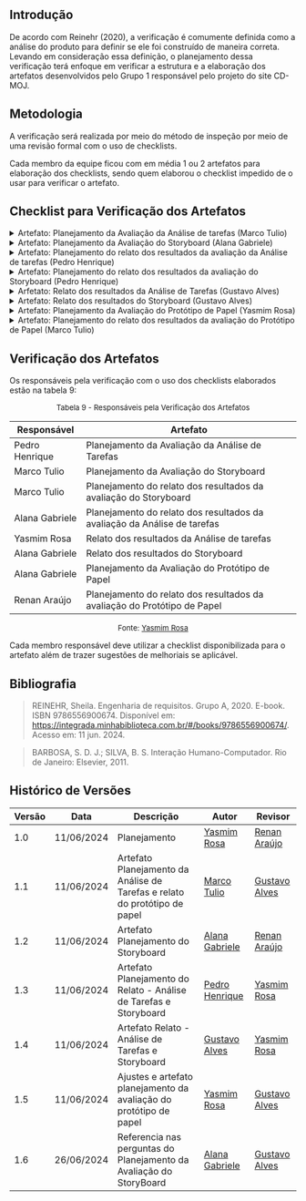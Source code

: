 ## Introdução

De acordo com Reinehr (2020), a verificação é comumente definida como a análise do produto para definir se ele foi construído de maneira correta. Levando em consideração essa definição, o planejamento dessa verificação terá enfoque em verificar a estrutura e a elaboração dos artefatos desenvolvidos pelo Grupo 1 responsável pelo projeto do site CD-MOJ.

## Metodologia

A verificação será realizada por meio do método de inspeção por meio de uma revisão formal com o uso de checklists.

Cada membro da equipe ficou com em média 1 ou 2 artefatos para elaboração dos checklists, sendo quem elaborou o checklist impedido de o usar para verificar o artefato.

## Checklist para Verificação dos Artefatos

<details>
<summary>Artefato: Planejamento da Avaliação da Análise de tarefas (Marco Tulio)</summary>

As perguntas foram elaboradas seguindo as definições e passos sugeridos por Barbosa e Silva (2011) no capítulo 11 chamado de "Planejamento da Avaliação de IHC".

<h2> Checklist </h2>
<p> Na tabela 1, está o checklist elaborado: </p>

<font size="2"><p style="text-align: center"> Checklist de Verificação do Planejamento da Avaliação da Análise de tarefas </font>

<table>
  <thead>
    <tr>
      <th>Questão</th>
      <th>Resposta (Sim / Não / Incompleto)</th>
      <th>Rastreabilidade</th>
      <th>Captura de Tela</th>
    </tr>
  </thead>
  <tbody>
    <tr>
      <td>1. O framework utilizado foi o DECIDE?</td>
      <td></td>
      <td>Item 11.8, página 279 e 280, SIMONE DINIZ JUNQUEIRO BARBOSA, BRUNO SANTANA DA SILVA, Interação Humano-Computador, 1a. Edição.</td>
      
    </tr>
    <tr>
      <td>2. O(s) objetivo(s) foi/foram declarado(s) respeitando àqueles definidos por Sharp et al.? </td>
      <td></td>
      <td>Item 11, página 261, SIMONE DINIZ JUNQUEIRO BARBOSA, BRUNO SANTANA DA SILVA, Interação Humano-Computador, 1a. Edição.</td>
    </tr>
    <tr>
      <td>3. Define como serão tratadas as questões éticas?</td>
      <td></td>
      <td>Item 11.7.2, página 275, SIMONE DINIZ JUNQUEIRO BARBOSA, BRUNO SANTANA DA SILVA, Interação Humano-Computador, 1a. Edição.</td>
    </tr>
    <tr>
      <td>4. Planeja a realização do teste piloto bem como uma data para realização? 
     </td>
      <td></td>
      <td>Item 11.7.2, página 276, SIMONE DINIZ JUNQUEIRO BARBOSA, BRUNO SANTANA DA SILVA, Interação Humano-Computador, 1a. Edição.</td>
      
    </tr>
    <tr>
      <td>5. Foi planejado como identificar e administrar as questões práticas da avaliação?
    </td>
      <td></td>
      <td>Item 11.7.2, página 275, SIMONE DINIZ JUNQUEIRO BARBOSA, BRUNO SANTANA DA SILVA, Interação Humano-Computador, 1a. Edição.</td>
    </tr>
    <tr>
      <td>6. Está especificado como os dados serão
tratados e como serão apresentados? </td>
      <td></td>
      <td>Item 11.7.4, página 278, SIMONE DINIZ JUNQUEIRO BARBOSA, BRUNO SANTANA DA SILVA, Interação Humano-Computador, 1a. Edição.</td>
      
    </tr>
  </tbody>
</table>

<font size="2"><p style="text-align: center">Fonte: <a href=""> Marco Tulio </a></p></font>

</details>

<details>
    <summary>Artefato: Planejamento da Avaliação do Storyboard  (Alana Gabriele) </summary>
    
As perguntas foram elaboradas seguindo as definições e passos sugeridos por Barbosa e Silva (2011) no capítulo 11 chamado de "Planejamento da Avaliação de IHC".

<h2> Checklist </h2>
<p> Na tabela 2, está o checklist elaborado: </p>

<font size="2"><p style="text-align: center"> Tabela 2 - Checklist de Verificação do Planejamento da Avaliação do Storyboard </font>

  <table>
  <thead>
    <tr>
      <th>Questão</th>
      <th>Resposta (Sim / Não / Incompleto)</th>
      <th>Rastreabilidade<th>
      <th>Captura de Tela<th>
    </tr>
  </thead>
  <tbody>
    <tr>
      <td>1. Está seguindo o framework DECIDE?</td>
      <td></td>
      <td>Item 11.8, página 279 e 280, SIMONE DINIZ JUNQUEIRO BARBOSA, BRUNO SANTANA DA SILVA, Interação Humano-Computador, 1a. Edição.</td>
      <td></td>
      <td><a href="../prints/PlanejamentoStoryboard1.png">Imagem</a></td>
    </tr>
    <tr>
      <td>2. Os objetivos da avaliação do storyboard foram claramente definidos?</td>
      <td></td>
      <td>Item 11.8, página 280, SIMONE DINIZ JUNQUEIRO BARBOSA, BRUNO SANTANA DA SILVA, Interação Humano-Computador, 1a. Edição.</td>
      <td></td>
      <td>  <a href="../prints/PlanejamentoStoryboard2.png">Imagem</a> </td>
    </tr>
    <tr>
      <td>3. O número dos participantes selecionados para a avaliação são suficientes para obter resultados representativos e confiáveis?</td>
      <td></td>
      <td>Item 11.8, página 280, SIMONE DINIZ JUNQUEIRO BARBOSA, BRUNO SANTANA DA SILVA, Interação Humano-Computador, 1a. Edição.</td>
      <td></td>
      <td>  <a href="../prints/PlanejamentoStoryboard3.png">Imagem</a> </td>
    </tr>
    <tr>
      <td>4. As questões éticas foram abordadas, garantindo o consentimento informado dos participantes?
     </td>
      <td></td>
      <td>Item 11.8, página 280, SIMONE DINIZ JUNQUEIRO BARBOSA, BRUNO SANTANA DA SILVA, Interação Humano-Computador, 1a. Edição.</td>
      <td></td>
      <td>  <a href="../prints/PlanejamentoStoryboard4.png">Imagem</a> </td>
    </tr>
    <tr>
      <td>5. As questões específicas que a avaliação pretender responder foram identificadas?
      </td>
      <td></td>
      <td>Item 11.8, página 280, SIMONE DINIZ JUNQUEIRO BARBOSA, BRUNO SANTANA DA SILVA, Interação Humano-Computador, 1a. Edição.</td>
      ß<td></td>
      <td>  <a href="../prints/PlanejamentoStoryboard6.png">Imagem</a> </td>
    </tr>
    <tr>
      <td>6. Foi realizado o teste piloto para testar previamente o ambiente e os materiais? </td>
      <td></td>
      <td>Item 11.7, página 275, SIMONE DINIZ JUNQUEIRO BARBOSA, BRUNO SANTANA DA SILVA, Interação Humano-Computador, 1a. Edição.</td>
      <td></td>
      <td>  <a href="../prints/PlanejamentoStoryboard5.png">Imagem</a> </td>
    </tr>
  </tbody>
</table>

<font size="2"><p style="text-align: center">Fonte: <a href=""> Alana Gabriele </a></p></font>

</details>

<details>
    <summary> Artefato: Planejamento do relato dos resultados da avaliação da Análise de tarefas (Pedro Henrique) </summary>

As perguntas foram elaboradas seguindo as definições e passos sugeridos por Barbosa e Silva (2011) no capítulo 11 chamado de "Planejamento da Avaliação de IHC", em especial o tópico Consolidação e Relato dos Resultados.

    <h2> Checklist </h2>

  <p> Na tabela 3, está o checklist elaborado: </p>

<font size="2"><p style="text-align: center"> Tabela 3 - Checklist de Verificação do Planejamento do relato dos resultados da avaliação da Análise de tarefas </font>

   <table>
  <thead>
    <tr>
      <th>Questão</th>
      <th>Resposta (Sim / Não / Incompleto)</th>
      <th>Rastreabilidade<th>
      <th>Captura de Tela<th>
    </tr>
  </thead>
  <tbody>
    <tr>
      <td>1. Os métodos de avaliação a serem utilizados foram escolhidos?</td>
      <td></td>
      <td> Barbosa, Simone D. J. et al. Interação Humano-Computador e Experiência do Usuário. Autopublicação, 2021, p. 272.</td>
      <td></td>
      <td> <a href="../prints/PlanejamentoResultadoAnalise.png">Página 272</a> </td>
    </tr>
    <tr>
      <td>2. Os objetivos específicos da avaliação do storyboard foram definidos? 
      </td>
      <td></td>
      <td>Barbosa, Simone D. J. et al. Interação Humano-Computador e Experiência do Usuário. Autopublicação, 2021, p. 274.</td>
      <td></td>
      <td> <a href="../prints/PlanejamentoResultadoAnalise1.png">Página 274</a> </td>
    </tr>
    <tr>
      <td>3.  Os problemas e dificuldades encontrados durante a avaliação foram documentados?
      </td>
      <td></td>
      <td>Barbosa, Simone D. J. et al. Interação Humano-Computador e Experiência do Usuário. Autopublicação, 2021, p. 283</td>
      <td></td>
      <td> <a href="../prints/PlanejamentoResultadoAnalise2.png">Página 283</a> </td>
    </tr>
    <tr>
      <td>4. O planejamento de reprojeto foi iniciado com base nos resultados da avaliação? </td>
      <td></td>
      <td>Barbosa, Simone D. J. et al. Interação Humano-Computador e Experiência do Usuário. Autopublicação, 2021, p. 302</td>
      <td></td>
      <td> <a href="../prints/PlanejamentoResultadoAnalise3.png">Página 302</a> <br> 
    </tr>
    <tr>
      <td>5. As sugestões de melhoria baseadas nos resultados da avaliação foram propostas?
      </td>
      <td></td>
      <td>Barbosa, Simone D. J. et al. Interação Humano-Computador e Experiência do Usuário. Autopublicação, 2021, p. 303</td>
      <td></td>
      <td> <a href="../prints/PlanejamentoResultadoAnalise4.png">Página 303</a>  </td>
    </tr>
  </tbody>
</table>

<font size="2"><p style="text-align: center">Fonte: <a href=""> Pedro Henrique </a></p></font>

</details>

<details>
    <summary>Artefato: Planejamento do relato dos resultados da avaliação do Storyboard (Pedro Henrique)
</summary>

As perguntas foram elaboradas seguindo as definições e passos sugeridos por Barbosa e Silva (2011) no capítulo 11 chamado de "Planejamento da Avaliação de IHC", em especial o tópico Consolidação e Relato dos Resultados.

  <h2> Checklist </h2>
  <p> Na tabela 4, está o checklist elaborado: </p>

<font size="2"><p style="text-align: center"> Tabela 4 - Checklist de Verificação do Planejamento do relato dos resultados da avaliação do Storyboard </font>

  <table>
  <thead>
    <tr>
      <th>Questão</th>
      <th>Resposta (Sim / Não / Incompleto)</th>
      <th>Rastreabilidade<th>
      <th>Captura de Tela<th>
    </tr>
  </thead>
  <tbody>
    <tr>
      <td>1. Os métodos de avaliação a serem utilizados foram escolhidos?</td>
      <td></td>
      <td> Barbosa, Simone D. J. et al. Interação Humano-Computador e Experiência do Usuário. Autopublicação, 2021, p. 272.</td>
      <td></td>
      <td> <a href="../prints/PlanejamentoResultadoStoryboard.png">Página 272</a> </td>
    </tr>
    <tr>
      <td>2. Os objetivos específicos da avaliação do storyboard foram definidos? 
      </td>
      <td></td>
      <td>Barbosa, Simone D. J. et al. Interação Humano-Computador e Experiência do Usuário. Autopublicação, 2021, p. 274.</td>
      <td></td>
      <td> <a href="../prints/PlanejamentoResultadoStoryboard1.png">Página 274</a> </td>
    </tr>
    <tr>
      <td>3.  O processo de avaliação foi revisado para identificar eficiência?
      </td>
      <td></td>
      <td>Barbosa, Simone D. J. et al. Interação Humano-Computador e Experiência do Usuário. Autopublicação, 2021, p. 276.</td>
      <td></td>
      <td> <a href="../prints/PlanejamentoResultadoStoryboard2.png">Página 276</a> </td>
    </tr>
    <tr>
      <td>4. Os métodos de análise dos dados coletados foram definidos? </td>
      <td></td>
      <td>Barbosa, Simone D. J. et al. Interação Humano-Computador e Experiência do Usuário. Autopublicação, 2021, p. 277.</td>
      <td></td>
      <td> <a href="../prints/PlanejamentoResultadoStoryboard3.png">Página 277</a> <br> 
    </tr>
    <tr>
      <td>5. Os próximos passos após a apresentação dos resultados foram planejados?
      </td>
      <td></td>
      <td> Barbosa, Simone D. J. et al. Interação Humano-Computador e Experiência do Usuário. Autopublicação, 2021, p. 279.</td>
      <td></td>
      <td> <a href="../prints/PlanejamentoResultadoStoryboard4.png">Página 279</a>  </td>
    </tr>
  </tbody>
</table>

<font size="2"><p style="text-align: center">Fonte: <a href=""> Pedro Henrique </a></p></font>

</details>

<details>
    <summary> Arfetato: Relato dos resultados da Análise de Tarefas (Gustavo Alves) </summary>
    As perguntas foram elaboradas seguindo as definições e passos sugeridos por Barbosa e Silva (2011) no capítulo 11 chamado de "Planejamento da Avaliação de IHC", em especial o tópico Consolidação e Relato dos Resultados.

  <h2> Checklist </h2>
  <p> Na tabela 5, está o checklist elaborado: </p>

<font size="2"><p style="text-align: center"> Tabela 5 - Checklist de Verificação do Relato dos resultados da Análise de Tarefas </font>

<table>
  <thead>
    <tr>
      <th>Questão</th>
      <th>Resposta (Sim / Não / Incompleto)</th>
    </tr>
  </thead>
  <tbody>
    <tr>
      <td>1. O método de avaliação a ser utilizado foi escolhido?</td>
      <td></td>
    </tr>
    <tr>
      <td>2. Os objetivos específicos da avaliação foram definidos?
</td>
      <td></td>
    </tr>
    <tr>
      <td>3. Os problemas e dificuldades encontrados durante a avaliação foram documentados? </td>
      <td></td>
    </tr>
    <tr>
      <td>4. O planejamento de reprojeto foi iniciado com base nos resultados da avaliação
</td>
      <td></td>
    </tr>
    <tr>
      <td>5.As sugestões de melhoria baseadas nos resultados da avaliação foram propostas?  </td>
      <td></td>
    </tr>
  </tbody>
</table>

<font size="2"><p style="text-align: center">Fonte: <a href=""> Gustavo Alves </a></p></font>

</details>

<details>
    <summary> Artefato: Relato dos resultados do Storyboard (Gustavo Alves) </summary>

As perguntas foram elaboradas seguindo as definições e passos sugeridos por Barbosa e Silva (2011) no capítulo 11 chamado de "Planejamento da Avaliação de IHC", em especial o tópico Consolidação e Relato dos Resultados.

<h2> Checklist </h2>

  <p> Na tabela 6, está o checklist elaborado: </p>

<font size="2"><p style="text-align: center"> Tabela 6 - Checklist de Verificação do Relato dos resultados do Storyboard </font>

  <table>
  <thead>
    <tr>
      <th>Questão</th>
      <th>Resposta (Sim / Não / Incompleto)</th>
    </tr>
  </thead>
  <tbody>
    <tr>
      <td>1. Há uma explicação de como os resultados serão utilizados?
      </td>
      <td></td>
    </tr>
    <tr>
      <td>2. É citado sobre quais foram os instrumentos utilizados para a avaliação? (questionários, roteiros de entrevista, etc.)</td>
      <td></td>
    </tr>
    <tr>
      <td>3. O perfil dos participantes é representativo do público-alvo?
    </td>
      <td></td>
    </tr>
    <tr>
      <td>4. As respostas dos usuários foram analisadas para identificar padrões e tendências comuns?
 </td>
      <td></td>
    </tr>
    <tr>
      <td>5. As questões éticas relacionadas aos participantes foram abordadas?
     </td>
      <td></td>
    </tr>
    <tr>
      <td>6. Os recursos necessários (tempo, orçamento, avaliador) para implementar as melhorias estão identificados?
   </td>
      <td></td>
    </tr>
    <tr>
      <td>7. Foram implementadas alterações ou ajustes no storyboard em função de insights obtidos ou desafios encontrados durante a avaliação?
   </td>
      <td></td>
    </tr>
  </tbody>
</table>

<font size="2"><p style="text-align: center">Fonte: <a href=""> Gustavo Alves </a></p></font>

</details>

<details>
    <summary> Artefato: Planejamento da Avaliação do Protótipo de Papel (Yasmim Rosa)
 </summary>
 As perguntas foram elaboradas seguindo as definições e passos sugeridos por Barbosa e Silva (2011) no capítulo 11 chamado de "Planejamento da Avaliação de IHC".

    <h2> Checklist </h2>

  <p> Na tabela 7, está o checklist elaborado: </p>

<font size="2"><p style="text-align: center"> Tabela 7 - Checklist de Verificação do Planejamento da Avaliação do Protótipo de Papel </font>

  <table>
  <thead>
    <tr>
      <th>Questão</th>
      <th>Resposta (Sim / Não / Incompleto)</th>
      <th>Rastreabilidade<th>
      <th>Captura de Tela<th>
    </tr>
  </thead>
  <tbody>
    <tr>
      <td>1. Utiliza o framework DECIDE?
      </td>
      <td></td>
      <td>Item 11.8, página 280, SIMONE DINIZ JUNQUEIRO BARBOSA, BRUNO SANTANA DA SILVA, Interação Humano-Computador, 1a. Edição.</td>
      <td></td>
      <td> <a href="../printsPlanejamentoAvaliacaoPrototipoPapel_1.png">Página 280</a> </td>
    </tr>
    <tr>
      <td>2. O(s) objetivo(s) foi/foram declarado(s) respeitando àqueles definidos por Sharp et al.?
        </td>
      <td></td>
      <td>Item 11.2, página 264, SIMONE DINIZ JUNQUEIRO BARBOSA, BRUNO SANTANA DA SILVA, Interação Humano-Computador, 1a. Edição.</td>
      <td></td>
      <td> <a href="../printsPlanejamentoAvaliacaoPrototipoPapel_2.png">Página 264</a> </td>
    </tr>
    <tr>
      <td>3. As perguntas exploratórias foram definidas com base no(s) objetivo(s) escolhido(s) de forma a serem respondidas ao fim da avaliação?
    </td>
      <td></td>
      <td>Item 11.2, página 266, SIMONE DINIZ JUNQUEIRO BARBOSA, BRUNO SANTANA DA SILVA, Interação Humano-Computador, 1a. Edição.</td>
      <td></td>
      <td> <a href="../printsPlanejamentoAvaliacaoPrototipoPapel_3.png">Página 266</a> </td>
    </tr>
    <tr>
      <td>4. As questões práticas incluem etapas de preparação, recrutamento, organização temporal e espacial (cronograma e locais para realização) bem como o roteiro a ser utilizado? </td>
      <td></td>
      <td>Item 11.7, página 275, SIMONE DINIZ JUNQUEIRO BARBOSA, BRUNO SANTANA DA SILVA, Interação Humano-Computador, 1a. Edição.</td>
      <td></td>
      <td> <a href="../printsPlanejamentoAvaliacaoPrototipoPapel_4.png">Página 275</a> </td>
    </tr>
    <tr>
      <td>5. São considerados os aspectos éticos para realização? É indicado em qual momento será introduzido ao participante durante a execução da avaliação?
     </td>
      <td></td>
      <td>Item 7.4, página 140, SIMONE DINIZ JUNQUEIRO BARBOSA, BRUNO SANTANA DA SILVA, Interação Humano-Computador, 1a. Edição.</td>
      <td></td>
      <td> <a href="../printsPlanejamentoAvaliacaoPrototipoPapel_5.png">Página 140</a> </td>
    </tr>
    <tr>
      <td>6. É definida uma estrutura para apresentação dos dados bem como a estratégia a ser utilizada para análise dos dados?
      </td>
      <td></td>
      <td>Item 11.7, página 279, SIMONE DINIZ JUNQUEIRO BARBOSA, BRUNO SANTANA DA SILVA, Interação Humano-Computador, 1a. Edição.</td>
      <td></td>
      <td> <a href="../printsPlanejamentoAvaliacaoPrototipoPapel_6.png">Página 279</a> </td>
    </tr>
    <tr>
      <td>7. O teste piloto foi realizado e ajustes realizados para um melhor andamento da avaliação?
      </td>
      <td></td>
      <td>Item 11.7.2, página 276, SIMONE DINIZ JUNQUEIRO BARBOSA, BRUNO SANTANA DA SILVA, Interação Humano-Computador, 1a. Edição.</td>
      <td></td>
      <td> <a href="../printsPlanejamentoAvaliacaoPrototipoPapel_6.png">Página 276</a> </td>
    </tr>
  </tbody>
</table>

<font size="2"><p style="text-align: center">Fonte: <a href=""> Yasmim Rosa </a></p></font>

</details>

<details>
    <summary> Artefato: Planejamento do relato dos resultados da avaliação do Protótipo de Papel (Marco Tulio)
 </summary>
  As perguntas foram elaboradas seguindo as definições e passos sugeridos por Barbosa e Silva (2011) no capítulo 11 chamado de "Planejamento da Avaliação de IHC", em especial o tópico Consolidação e Relato dos Resultados.

    <h2> Checklist </h2>

  <p> Na tabela 8, está o checklist elaborado: </p>

<font size="2"><p style="text-align: center"> Tabela 8 - Checklist de Verificação do Planejamento do relato dos resultados da avaliação do Protótipo de Papel </font>

  <table>
  <thead>
    <tr>
      <th>Questão</th>
      <th>Resposta (Sim / Não / Incompleto)</th>
    </tr>
  </thead>
  <tbody>
    <tr>
      <td>1. Utiliza a estrutura definida no planejamento da avaliação?
      </td>
      <td></td>
    </tr>
    <tr>
      <td>2. Dedida uma secção para análise de dados dos participantes bem como uma explicação de como deve ser realizado?
        </td>
      <td></td>
    </tr>
    <tr>
      <td>3. Dedica uma secção para relato da interpretação e análise dos dados bem como uma explicação de como deve ser realizado?
    </td>
      <td></td>
    </tr>
    <tr>
      <td>4. Introduz sobre a metodologia aplicada? </td>
      <td></td>
    </tr>
    <tr>
      <td>5. Possui uma secção dedicada a sugestões de correções?
     </td>
      <td></td>
    </tr>
  </tbody>
</table>

<font size="2"><p style="text-align: center">Fonte: <a href=""> Marco Tulio </a></p></font>

</details>

## Verificação dos Artefatos

Os responsáveis pela verificação com o uso dos checklists elaborados estão na tabela 9:

<font size="2"><p style="text-align: center"> Tabela 9 - Responsáveis pela Verificação dos Artefatos </font>

<center>

| Responsável    | Artefato                                                                 |
| -------------- | ------------------------------------------------------------------------ |
| Pedro Henrique | Planejamento da Avaliação da Análise de Tarefas                          |
| Marco Tulio    | Planejamento da Avaliação do Storyboard                                  |
| Marco Tulio    | Planejamento do relato dos resultados da avaliação do Storyboard         |
| Alana Gabriele | Planejamento do relato dos resultados da avaliação da Análise de tarefas |
| Yasmim Rosa    | Relato dos resultados da Análise de tarefas                              |
| Alana Gabriele | Relato dos resultados do Storyboard                                      |
| Alana Gabriele | Planejamento da Avaliação do Protótipo de Papel                          |
| Renan Araújo   | Planejamento do relato dos resultados da avaliação do Protótipo de Papel |

</center>
<font size="2"><p style="text-align: center">Fonte: <a href=""> Yasmim Rosa </a></p></font>

Cada membro responsável deve utilizar a checklist disponibilizada para o artefato além de trazer sugestões de melhoriais se aplicável.

## Bibliografia

> REINEHR, Sheila. Engenharia de requisitos. Grupo A, 2020. E-book. ISBN 9786556900674. Disponível em: https://integrada.minhabiblioteca.com.br/#/books/9786556900674/. Acesso em: 11 jun. 2024.

> BARBOSA, S. D. J.; SILVA, B. S. Interação Humano-Computador. Rio de Janeiro: Elsevier, 2011.

## Histórico de Versões

| Versão | Data       | Descrição                                                                  | Autor                                       | Revisor                                      |
| ------ | ---------- | -------------------------------------------------------------------------- | ------------------------------------------- | -------------------------------------------- |
| 1.0    | 11/06/2024 | Planejamento                                                               | [Yasmim Rosa](https://github.com/yaskisoba) | [Renan Araújo](https://github.com/renantfm4) |
| 1.1    | 11/06/2024 | Artefato Planejamento da Análise de Tarefas e relato do protótipo de papel | [Marco Tulio](https://github.com/)          | [Gustavo Alves](https://github.com/)         |
| 1.2    | 11/06/2024 | Artefato Planejamento do Storyboard                                        | [Alana Gabriele](https://github.com/)       | [Renan Araújo](https://github.com/)          |
| 1.3    | 11/06/2024 | Artefato Planejamento do Relato - Análise de Tarefas e Storyboard          | [Pedro Henrique](https://github.com/)       | [Yasmim Rosa](https://github.com/)           |
| 1.4    | 11/06/2024 | Artefato Relato - Análise de Tarefas e Storyboard                          | [Gustavo Alves](https://github.com/)        | [Yasmim Rosa](https://github.com/)           |
| 1.5    | 11/06/2024 | Ajustes e artefato planejamento da avaliação do protótipo de papel         | [Yasmim Rosa](https://github.com/)          | [Gustavo Alves](https://github.com/)         |
| 1.6    | 26/06/2024 | Referencia nas perguntas do Planejamento da Avaliação do StoryBoard        | [Alana Gabriele](https://github.com/)       | [Gustavo Alves](https://github.com/)         |
